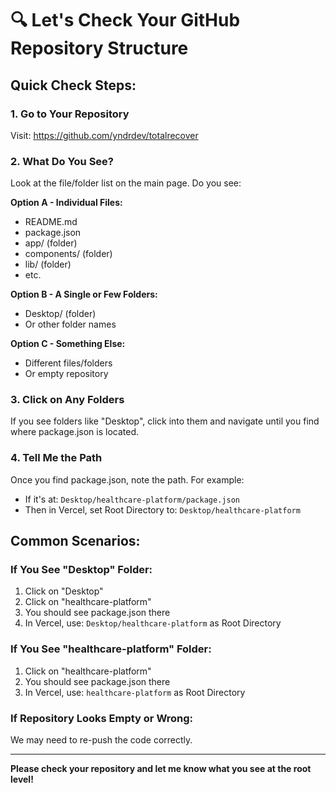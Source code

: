 # 🔍 Let's Check Your GitHub Repository Structure

## Quick Check Steps:

### 1. Go to Your Repository
Visit: https://github.com/yndrdev/totalrecover

### 2. What Do You See?
Look at the file/folder list on the main page. Do you see:

**Option A - Individual Files:**
- README.md
- package.json
- app/ (folder)
- components/ (folder)
- lib/ (folder)
- etc.

**Option B - A Single or Few Folders:**
- Desktop/ (folder)
- Or other folder names

**Option C - Something Else:**
- Different files/folders
- Or empty repository

### 3. Click on Any Folders
If you see folders like "Desktop", click into them and navigate until you find where package.json is located.

### 4. Tell Me the Path
Once you find package.json, note the path. For example:
- If it's at: `Desktop/healthcare-platform/package.json`
- Then in Vercel, set Root Directory to: `Desktop/healthcare-platform`

## Common Scenarios:

### If You See "Desktop" Folder:
1. Click on "Desktop"
2. Click on "healthcare-platform" 
3. You should see package.json there
4. In Vercel, use: `Desktop/healthcare-platform` as Root Directory

### If You See "healthcare-platform" Folder:
1. Click on "healthcare-platform"
2. You should see package.json there
3. In Vercel, use: `healthcare-platform` as Root Directory

### If Repository Looks Empty or Wrong:
We may need to re-push the code correctly.

---

**Please check your repository and let me know what you see at the root level!**